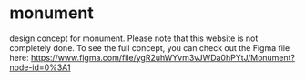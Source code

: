 # monument
 design concept for monument.
 Please note that this website is not completely done. To see the full concept, you can check out the Figma file here: https://www.figma.com/file/ygR2uhWYvm3vJWDa0hPYtJ/Monument?node-id=0%3A1
